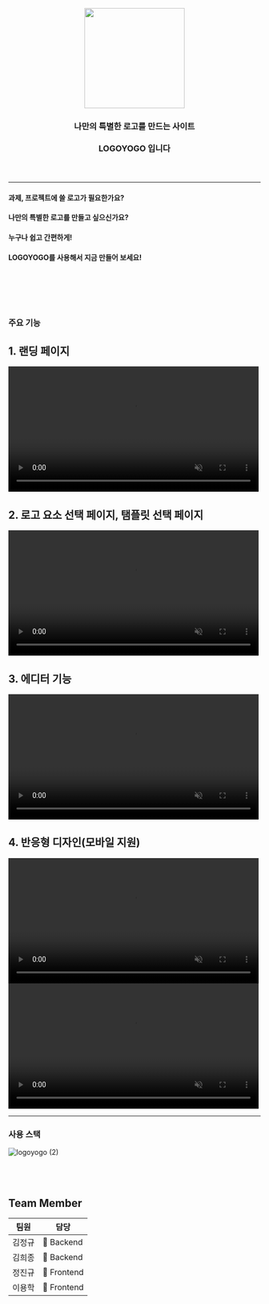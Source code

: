 

<p align="center"><img src="https://user-images.githubusercontent.com/58407182/115673737-eb635480-a387-11eb-84fb-9d5c2d9e1b82.png" height="200px" width="200px">

 <h3 align="center"> 나만의 특별한 로고를 만드는 사이트 </br></br> LOGOYOGO 입니다 <br/><br/><br/> </h3>

-------------------------------------



#### 과제, 프로젝트에 쓸 로고가 필요한가요? 
#### 나만의 특별한 로고를 만들고 싶으신가요?
#### 누구나 쉽고 간편하게!
#### LOGOYOGO를 사용해서 지금 만들어 보세요! <br/><br/><br/><br/><br/><br/>


### 주요 기능
## 1. 랜딩 페이지
<video autoPlay loop muted width="500px">
  <source src="https://drive.google.com/uc?export=view&id=1pwz5kJiHKrR3U7pPeIZl5gEzLhwpsMFr" type="video/mp4" />
</video>    

## 2. 로고 요소 선택 페이지, 탬플릿 선택 페이지
<video autoPlay loop muted width="500px">
  <source src="https://drive.google.com/uc?export=view&id=1Xv80PRxllcHfJwa755qrtGFIgP3Oc8Pn" type="video/mp4" />
</video>

## 3. 에디터 기능
<video autoPlay loop muted width="500px">
  <source src="https://drive.google.com/uc?export=view&id=1iHFfhdFT2LxVoJVjnAgBLfvu_FJRO5uj"  type="video/mp4" />
</video>

## 4. 반응형 디자인(모바일 지원)
<video autoPlay loop muted width="500px">
  <source src="https://drive.google.com/uc?export=view&id=1Ik9Ay-PzGvK3plo3Z7w9C7ycbw4_NPm1"  type="video/mp4" />
</video>

<video autoPlay loop muted width="500px">
  <source src="https://drive.google.com/uc?export=view&id=1ECZpxl4rPfIGJbPGsJLzRrIuIM5fJk6f"  type="video/mp4" />
</video>


-------------------------------------


### 사용 스택
![logoyogo (2)](https://user-images.githubusercontent.com/58407182/115706500-af8cb700-a3a8-11eb-893e-3caf08d454ad.jpg)<br/><br/><br/><br/>


## Team Member

팀원| 담당 |
--- | ---|
김정규 | &#128150; Backend |
김희종 | &#128150; Backend |
정진규 |&#128155; Frontend |
이용학 |&#128155; Frontend |

